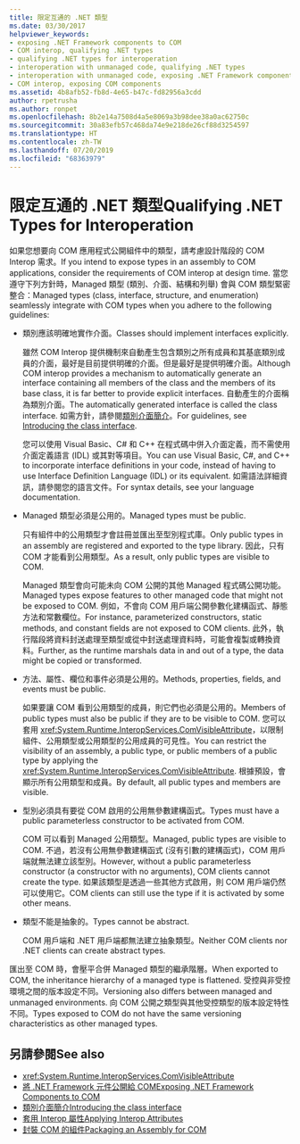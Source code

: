 ```yaml
---
title: 限定互通的 .NET 類型
ms.date: 03/30/2017
helpviewer_keywords:
- exposing .NET Framework components to COM
- COM interop, qualifying .NET types
- qualifying .NET types for interoperation
- interoperation with unmanaged code, qualifying .NET types
- interoperation with unmanaged code, exposing .NET Framework components
- COM interop, exposing COM components
ms.assetid: 4b8afb52-fb8d-4e65-b47c-fd82956a3cdd
author: rpetrusha
ms.author: ronpet
ms.openlocfilehash: 8b2e14a7508d4a5e8069a3b98dee38a0ac62750c
ms.sourcegitcommit: 30a83efb57c468da74e9e218de26cf88d3254597
ms.translationtype: HT
ms.contentlocale: zh-TW
ms.lasthandoff: 07/20/2019
ms.locfileid: "68363979"
---
```

# <a name="qualifying-net-types-for-interoperation"></a><span data-ttu-id="d9b9d-102">限定互通的 .NET 類型</span><span class="sxs-lookup"><span data-stu-id="d9b9d-102">Qualifying .NET Types for Interoperation</span></span>
<span data-ttu-id="d9b9d-103">如果您想要向 COM 應用程式公開組件中的類型，請考慮設計階段的 COM Interop 需求。</span><span class="sxs-lookup"><span data-stu-id="d9b9d-103">If you intend to expose types in an assembly to COM applications, consider the requirements of COM interop at design time.</span></span> <span data-ttu-id="d9b9d-104">當您遵守下列方針時，Managed 類型 (類別、介面、結構和列舉) 會與 COM 類型緊密整合：</span><span class="sxs-lookup"><span data-stu-id="d9b9d-104">Managed types (class, interface, structure, and enumeration) seamlessly integrate with COM types when you adhere to the following guidelines:</span></span>  
  
- <span data-ttu-id="d9b9d-105">類別應該明確地實作介面。</span><span class="sxs-lookup"><span data-stu-id="d9b9d-105">Classes should implement interfaces explicitly.</span></span>  
  
     <span data-ttu-id="d9b9d-106">雖然 COM Interop 提供機制來自動產生包含類別之所有成員和其基底類別成員的介面，最好是目前提供明確的介面。但是最好是提供明確介面。</span><span class="sxs-lookup"><span data-stu-id="d9b9d-106">Although COM interop provides a mechanism to automatically generate an interface containing all members of the class and the members of its base class, it is far better to provide explicit interfaces.</span></span> <span data-ttu-id="d9b9d-107">自動產生的介面稱為類別介面。</span><span class="sxs-lookup"><span data-stu-id="d9b9d-107">The automatically generated interface is called the class interface.</span></span> <span data-ttu-id="d9b9d-108">如需方針，請參閱[類別介面簡介](com-callable-wrapper.md#introducing-the-class-interface)。</span><span class="sxs-lookup"><span data-stu-id="d9b9d-108">For guidelines, see [Introducing the class interface](com-callable-wrapper.md#introducing-the-class-interface).</span></span>  
  
     <span data-ttu-id="d9b9d-109">您可以使用 Visual Basic、C# 和 C++ 在程式碼中併入介面定義，而不需使用介面定義語言 (IDL) 或其對等項目。</span><span class="sxs-lookup"><span data-stu-id="d9b9d-109">You can use Visual Basic, C#, and C++ to incorporate interface definitions in your code, instead of having to use Interface Definition Language (IDL) or its equivalent.</span></span> <span data-ttu-id="d9b9d-110">如需語法詳細資訊，請參閱您的語言文件。</span><span class="sxs-lookup"><span data-stu-id="d9b9d-110">For syntax details, see your language documentation.</span></span>  
  
- <span data-ttu-id="d9b9d-111">Managed 類型必須是公用的。</span><span class="sxs-lookup"><span data-stu-id="d9b9d-111">Managed types must be public.</span></span>  
  
     <span data-ttu-id="d9b9d-112">只有組件中的公用類型才會註冊並匯出至型別程式庫。</span><span class="sxs-lookup"><span data-stu-id="d9b9d-112">Only public types in an assembly are registered and exported to the type library.</span></span> <span data-ttu-id="d9b9d-113">因此，只有 COM 才能看到公用類型。</span><span class="sxs-lookup"><span data-stu-id="d9b9d-113">As a result, only public types are visible to COM.</span></span>  
  
     <span data-ttu-id="d9b9d-114">Managed 類型會向可能未向 COM 公開的其他 Managed 程式碼公開功能。</span><span class="sxs-lookup"><span data-stu-id="d9b9d-114">Managed types expose features to other managed code that might not be exposed to COM.</span></span> <span data-ttu-id="d9b9d-115">例如，不會向 COM 用戶端公開參數化建構函式、靜態方法和常數欄位。</span><span class="sxs-lookup"><span data-stu-id="d9b9d-115">For instance, parameterized constructors, static methods, and constant fields are not exposed to COM clients.</span></span> <span data-ttu-id="d9b9d-116">此外，執行階段將資料封送處理至類型或從中封送處理資料時，可能會複製或轉換資料。</span><span class="sxs-lookup"><span data-stu-id="d9b9d-116">Further, as the runtime marshals data in and out of a type, the data might be copied or transformed.</span></span>  
  
- <span data-ttu-id="d9b9d-117">方法、屬性、欄位和事件必須是公用的。</span><span class="sxs-lookup"><span data-stu-id="d9b9d-117">Methods, properties, fields, and events must be public.</span></span>  
  
     <span data-ttu-id="d9b9d-118">如果要讓 COM 看到公用類型的成員，則它們也必須是公用的。</span><span class="sxs-lookup"><span data-stu-id="d9b9d-118">Members of public types must also be public if they are to be visible to COM.</span></span> <span data-ttu-id="d9b9d-119">您可以套用 <xref:System.Runtime.InteropServices.ComVisibleAttribute>，以限制組件、公用類型或公用類型的公用成員的可見性。</span><span class="sxs-lookup"><span data-stu-id="d9b9d-119">You can restrict the visibility of an assembly, a public type, or public members of a public type by applying the <xref:System.Runtime.InteropServices.ComVisibleAttribute>.</span></span> <span data-ttu-id="d9b9d-120">根據預設，會顯示所有公用類型和成員。</span><span class="sxs-lookup"><span data-stu-id="d9b9d-120">By default, all public types and members are visible.</span></span>  
  
- <span data-ttu-id="d9b9d-121">型別必須具有要從 COM 啟用的公用無參數建構函式。</span><span class="sxs-lookup"><span data-stu-id="d9b9d-121">Types must have a public parameterless constructor to be activated from COM.</span></span>  
  
     <span data-ttu-id="d9b9d-122">COM 可以看到 Managed 公用類型。</span><span class="sxs-lookup"><span data-stu-id="d9b9d-122">Managed, public types are visible to COM.</span></span> <span data-ttu-id="d9b9d-123">不過，若沒有公用無參數建構函式 (沒有引數的建構函式)，COM 用戶端就無法建立該型別。</span><span class="sxs-lookup"><span data-stu-id="d9b9d-123">However, without a public parameterless constructor (a constructor with no arguments), COM clients cannot create the type.</span></span> <span data-ttu-id="d9b9d-124">如果該類型是透過一些其他方式啟用，則 COM 用戶端仍然可以使用它。</span><span class="sxs-lookup"><span data-stu-id="d9b9d-124">COM clients can still use the type if it is activated by some other means.</span></span>  
  
- <span data-ttu-id="d9b9d-125">類型不能是抽象的。</span><span class="sxs-lookup"><span data-stu-id="d9b9d-125">Types cannot be abstract.</span></span>  
  
     <span data-ttu-id="d9b9d-126">COM 用戶端和 .NET 用戶端都無法建立抽象類型。</span><span class="sxs-lookup"><span data-stu-id="d9b9d-126">Neither COM clients nor .NET clients can create abstract types.</span></span>  
  
 <span data-ttu-id="d9b9d-127">匯出至 COM 時，會壓平合併 Managed 類型的繼承階層。</span><span class="sxs-lookup"><span data-stu-id="d9b9d-127">When exported to COM, the inheritance hierarchy of a managed type is flattened.</span></span> <span data-ttu-id="d9b9d-128">受控與非受控環境之間的版本設定不同。</span><span class="sxs-lookup"><span data-stu-id="d9b9d-128">Versioning also differs between managed and unmanaged environments.</span></span> <span data-ttu-id="d9b9d-129">向 COM 公開之類型與其他受控類型的版本設定特性不同。</span><span class="sxs-lookup"><span data-stu-id="d9b9d-129">Types exposed to COM do not have the same versioning characteristics as other managed types.</span></span>  
  
## <a name="see-also"></a><span data-ttu-id="d9b9d-130">另請參閱</span><span class="sxs-lookup"><span data-stu-id="d9b9d-130">See also</span></span>

- <xref:System.Runtime.InteropServices.ComVisibleAttribute>
- [<span data-ttu-id="d9b9d-131">將 .NET Framework 元件公開給 COM</span><span class="sxs-lookup"><span data-stu-id="d9b9d-131">Exposing .NET Framework Components to COM</span></span>](../../../docs/framework/interop/exposing-dotnet-components-to-com.md)
- [<span data-ttu-id="d9b9d-132">類別介面簡介</span><span class="sxs-lookup"><span data-stu-id="d9b9d-132">Introducing the class interface</span></span>](com-callable-wrapper.md#introducing-the-class-interface)
- [<span data-ttu-id="d9b9d-133">套用 Interop 屬性</span><span class="sxs-lookup"><span data-stu-id="d9b9d-133">Applying Interop Attributes</span></span>](../../../docs/framework/interop/applying-interop-attributes.md)
- [<span data-ttu-id="d9b9d-134">封裝 COM 的組件</span><span class="sxs-lookup"><span data-stu-id="d9b9d-134">Packaging an Assembly for COM</span></span>](../../../docs/framework/interop/packaging-an-assembly-for-com.md)
